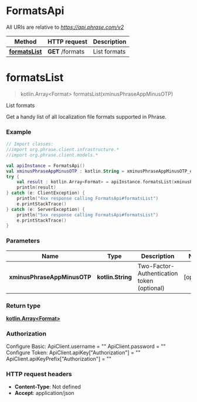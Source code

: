 # FormatsApi

All URIs are relative to *https://api.phrase.com/v2*

Method | HTTP request | Description
------------- | ------------- | -------------
[**formatsList**](FormatsApi.md#formatsList) | **GET** /formats | List formats


<a name="formatsList"></a>
# **formatsList**
> kotlin.Array&lt;Format&gt; formatsList(xminusPhraseAppMinusOTP)

List formats

Get a handy list of all localization file formats supported in Phrase.

### Example
```kotlin
// Import classes:
//import org.phrase.client.infrastructure.*
//import org.phrase.client.models.*

val apiInstance = FormatsApi()
val xminusPhraseAppMinusOTP : kotlin.String = xminusPhraseAppMinusOTP_example // kotlin.String | Two-Factor-Authentication token (optional)
try {
    val result : kotlin.Array<Format> = apiInstance.formatsList(xminusPhraseAppMinusOTP)
    println(result)
} catch (e: ClientException) {
    println("4xx response calling FormatsApi#formatsList")
    e.printStackTrace()
} catch (e: ServerException) {
    println("5xx response calling FormatsApi#formatsList")
    e.printStackTrace()
}
```

### Parameters

Name | Type | Description  | Notes
------------- | ------------- | ------------- | -------------
 **xminusPhraseAppMinusOTP** | **kotlin.String**| Two-Factor-Authentication token (optional) | [optional]

### Return type

[**kotlin.Array&lt;Format&gt;**](Format.md)

### Authorization


Configure Basic:
    ApiClient.username = ""
    ApiClient.password = ""
Configure Token:
    ApiClient.apiKey["Authorization"] = ""
    ApiClient.apiKeyPrefix["Authorization"] = ""

### HTTP request headers

 - **Content-Type**: Not defined
 - **Accept**: application/json

